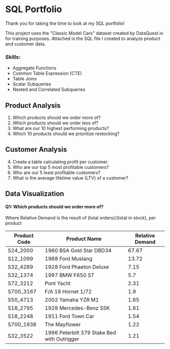 <h1>SQL Portfolio</h1>
<p>Thank you for taking the time to look at my SQL portfolio!</p>
<p>This project uses the "Classic Model Cars" dataset created by DataQuest.io for training purposes.
Attached is the SQL file I created to analyze product and customer data.</p>
<div></div>
<h3>Skills:</h3>
<ul>
  <li>Aggregate Functions</li>
  <li>Common Table Expression (CTE)</li>
  <li>Table Joins</li>
  <li>Scalar Subqueries</li>
  <li>Nested and Correlated Subqueries</li>
</ul>
<div></div>
<h2>Product Analysis</h2>
<ol>
  <li>Which products should we order more of? </li>
  <li>Which products should we order less of? </li>
  <li>What are our 10 highest performing products?</li>
  <li>Which 10 products should we prioritize restocking?</li>
</ol>
<div></div>
<h2>Customer Analysis</h2>
<ol start=4>
  <li>Create a table calculating profit per customer.</li>
  <li>Who are our top 5 most profitable customers?</li>
  <li>Who are our 5 least profitable customers?</li>
  <li>What is the average lifetime value (LTV) of a customer?</li>
</ol>
<div></div>
<h2>Data Visualization</h2>
<h4>Q1: Which products should we order more of?</h4>
<p>Where Relative Demand is the result of (total orders)/(total in stock), per product</p>

| **Product Code** | **Product Name** | **Relative Demand** |
|---|---|---|
| S24_2000 | 1960 BSA Gold Star DBD34 | 67.67 |
| S12_1099 | 1968 Ford Mustang | 13.72 |
| S32_4289 | 1928 Ford Phaeton Deluxe | 7.15 |
| S32_1374 | 1997 BMW F650 ST | 5.7 |
| S72_3212 | Pont Yacht | 2.31 |
| S700_3167 | F/A 18 Hornet 1/72 | 1.9 |
| S50_4713 | 2002 Yamaha YZR M1 | 1.65 |
| S18_2795 | 1928 Mercedes-Benz SSK | 1.61 |
| S18_2248 | 1911 Ford Town Car | 1.54 |
| S700_1938 | The Mayflower | 1.22 |
| S32_3522 | 1996 Peterbilt 379 Stake Bed with Outrigger | 1.21 |

<div></div>
